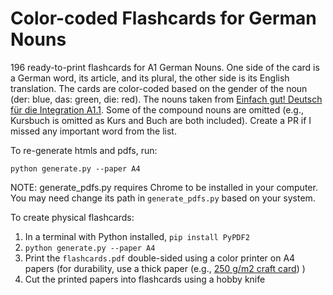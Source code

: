 # Color-coded Flashcards for German Nouns

196 ready-to-print flashcards for A1 German Nouns. One side of the card is a German word, its article, and its plural, the other side is its English translation. The cards are color-coded based on the gender of the noun (der: blue, das: green, die: red). The nouns taken from [Einfach gut! Deutsch für die Integration A1.1](https://www.telc.net/fileadmin/user_upload/Downloads_Verlag/Einfach_gut/Wortschatzlisten/Einfach_gut_A1.1_Wortschatzliste_Deutsch.pdf). Some of the compound nouns are omitted (e.g., Kursbuch is omitted as Kurs and Buch are both included). Create a PR if I missed any important word from the list.

To re-generate htmls and pdfs, run:

```
python generate.py --paper A4
```

NOTE: generate_pdfs.py requires Chrome to be installed in your computer. You may need change its path in `generate_pdfs.py` based on your system.

To create physical flashcards:

1. In a terminal with Python installed, `pip install PyPDF2`
2. `python generate.py --paper A4`
3. Print the `flashcards.pdf` double-sided using a color printer on A4 papers (for durability, use a thick paper (e.g., [250 g/m2 craft card](https://www.digitec.ch/en/s1/product/mondi-colour-copy-250-gm-125-x-a4-printing-paper-8056471?dbq=1&supplier=406802&utm_source=google&utm_medium=cpc&utm_campaign=PROD_CH_PMAX_M9_C4&campaignid=21038324335&adgroupid=&adid=&dgCidg=Cj0KCQiA_Yq-BhC9ARIsAA6fbAjLUwsRJ3sqWZfay-572L-aHPxdhreZ_-7hH8h0GobmH_SqTbyyo3saAindEALw_wcB&gad_source=1&gclid=Cj0KCQiA_Yq-BhC9ARIsAA6fbAjLUwsRJ3sqWZfay-572L-aHPxdhreZ_-7hH8h0GobmH_SqTbyyo3saAindEALw_wcB&gclsrc=aw.ds)) )
4. Cut the printed papers into flashcards using a hobby knife
